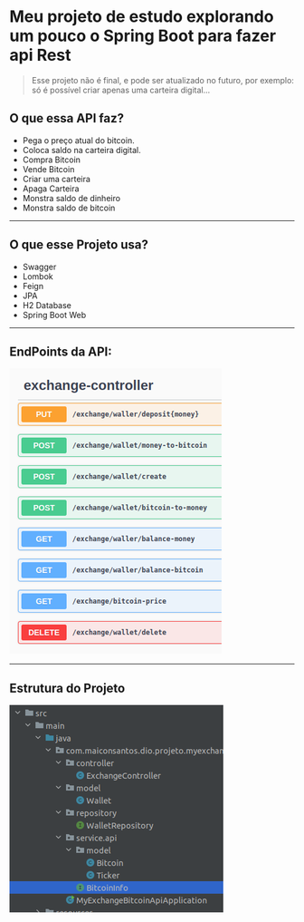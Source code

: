 # Meu projeto de estudo explorando um pouco o Spring Boot para fazer api Rest

> Esse projeto não é final, e pode ser atualizado no futuro,
 por exemplo: só é possível criar apenas uma carteira digital...


## O que essa API faz?
* Pega o preço atual do bitcoin.
* Coloca saldo na carteira digital.
* Compra Bitcoin
* Vende Bitcoin
* Criar uma carteira
* Apaga Carteira
* Monstra saldo de dinheiro
* Monstra saldo de bitcoin
<hr>

## O que esse Projeto usa?
* Swagger
* Lombok
* Feign
* JPA
* H2 Database
* Spring Boot Web

<hr>

## EndPoints da API:
<img src ="https://raw.githubusercontent.com/Ma1c0n/my-exchange-bitcoin-api/main/screenshots/endpoints.png" widt="25%">

<hr>

## Estrutura do Projeto
<img src ="https://raw.githubusercontent.com/Ma1c0n/my-exchange-bitcoin-api/main/screenshots/structure.png" widt="25%">
